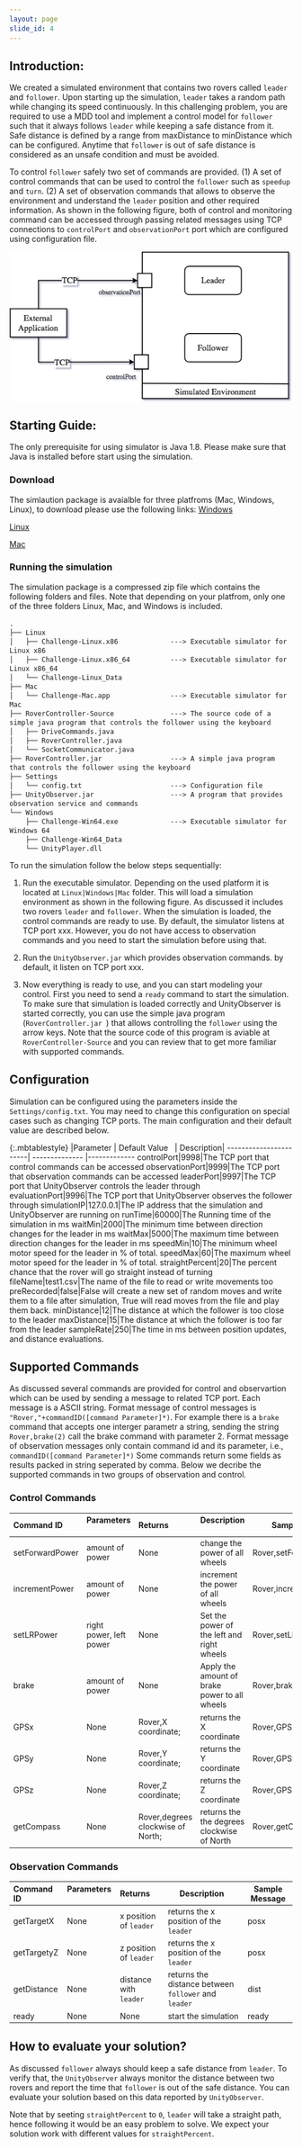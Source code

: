```yaml
---
layout: page
slide_id: 4
---
```


## Introduction:
We created a simulated environment that contains two rovers called `leader` and `follower`. Upon starting up the simulation, `leader` takes a random path while changing its speed continuously. In this challenging problem, you are required to use a MDD tool and implement a control model for `follower` such that it always follows `leader` while keeping a safe distance from it. Safe distance is defined by a range from maxDistance to minDistance which can be configured.  Anytime that `follower` is out of safe distance is considered as an unsafe condition and must be avoided.

 To control `follower` safely two set of commands are provided. (1) A set of control commands that can be used to control the `follower` such as `speedup` and `turn`. (2) A set of observation commands that allows to observe the environment and understand the `leader` position and other required information. As shown in the following figure, both of control and monitoring command can be accessed through passing related messages using TCP connections to `controlPort` and `observationPort` port which are configured using configuration file.   

<img  align="middle" src="assets/images/challangeProblem.png">





## Starting Guide:
The only prerequisite for using simulator is Java 1.8. Please make sure that Java is installed before start using the simulation. 

### Download 
The simlaution package is avaialble for three platfroms (Mac, Windows, Linux), to download please use the following links:
[Windows]() 

[Linux]() 

[Mac]() 


### Running the simulation
The simulation package is a compressed zip file which  contains the following folders and files. 
Note that depending on your platfrom, only one of the three folders Linux, Mac, and Windows is included. 

```
.
├── Linux
│   ├── Challenge-Linux.x86             ---> Executable simulator for Linux x86
│   ├── Challenge-Linux.x86_64          ---> Executable simulator for Linux x86_64
│   └── Challenge-Linux_Data
├── Mac
│   └── Challenge-Mac.app               ---> Executable simulator for Mac
├── RoverController-Source              ---> The source code of a simple java program that controls the follower using the keyboard
│   ├── DriveCommands.java
│   ├── RoverController.java
│   └── SocketCommunicator.java
├── RoverController.jar                 ---> A simple java program that controls the follower using the keyboard
├── Settings
│   └── config.txt                      ---> Configuration file 
├── UnityObserver.jar                   ---> A program that provides observation service and commands 
└── Windows
    ├── Challenge-Win64.exe             ---> Executable simulator for Windows 64 
    ├── Challenge-Win64_Data
    └── UnityPlayer.dll

```
To run the simulation follow the below steps sequentially:

1. Run the executable simulator. Depending on the used platform it is located at `Linux|Windows|Mac` folder. This will load a simulation environment as shown in the following figure. As discussed it includes two rovers `leader` and `follower`. When the simulation is loaded, the control commands are ready to use. By default, the simulator listens at TCP port xxx. However, you do not have access to observation commands and you need to start the simulation before using that. 

2. Run the  `UnityObserver.jar` which provides observation commands. by default, it listen on TCP port xxx. 

3. Now everything is ready to use, and you can start modeling your control. First you need to send a `ready` command to start the simulation. To make sure that simulation is loaded correctly and UnityObserver is started correctly, you can use the simple java program (`RoverController.jar `) that allows controlling the `follower` using the arrow keys. Note that the source code of this program is aviable at `RoverController-Source` and you can review that to get more familiar with supported commands.


## Configuration
Simulation can be configured using the parameters inside the `Settings/config.txt`. You may need to change this configuration on special cases such as changing TCP ports. The main configuration and their default value are described below.

{:.mbtablestyle}
|Parameter             | Default Value &nbsp; | Description|
-----------------------| --------------       |-------------
controlPort|9998|The TCP port that control commands can be accessed
observationPort|9999|The TCP port that observation commands can be accessed
leaderPort|9997|The TCP port that UnityObserver controls the leader through
evaluationPort|9996|The TCP port that UnityObserver observes the follower through
simulationIP|127.0.0.1|The IP address that the simulation and UnityObserver are running on
runTime|60000|The Running time of the simulation in ms
waitMin|2000|The minimum time between direction changes for the leader in ms
waitMax|5000|The maximum time between direction changes for the leader in ms
speedMin|10|The minimum wheel motor speed for the leader in % of total.
speedMax|60|The maximum wheel motor speed for the leader in % of total.
straightPercent|20|The percent chance that the rover will go straight instead of turning 
fileName|test1.csv|The name of the file to read or write movements too
preRecorded|false|False will create a new set of random moves and write them to a file after simulation, True will read moves from the file and play them back.
minDistance|12|The distance at which the follower is too close to the leader
maxDistance|15|The distance at which the follower is too far from the leader
sampleRate|250|The time in ms between position updates, and distance evaluations. 


## Supported Commands
As discussed several commands are provided for control and observartion which can be used by sending a message to related TCP port. Each message is a ASCII string. Format message of control messages is   `"Rover,"+commandID([command Parameter]*)`. For example there is a `brake` command that accepts one interger parametr a string,  sending the string  `Rover,brake(2)` call the brake command with parameter 2.  Format message of observation messages only contain command id and its parameter, i.e., `commandID([command Parameter]*)`
Some commands return some fields as results packed in string seperated by comma. Below we decribe the supported commands in two groups of observation and control.

### Control Commands

|Command ID            | Parameters  &nbsp;       | Returns  &nbsp;    | Description   &nbsp;                                        | Sample Message |
:-----------------------| :--------------   |:-------------| ------------                                                | ---------------|
setForwardPower        | amount of power                | None         | change the power of all wheels   |Rover,setForwardPower(int)|
incrementPower         | amount of power                 | None         | increment the power of all wheels |Rover,incrementPower(int) | 
setLRPower         | right power, left power                 | None         | Set the power of the left and right wheels |Rover,setLRPower(int,int) | 
brake         | amount of power                | None         | Apply the amount of brake power to all wheels |Rover,brake(int) | 
GPSx         | None                | Rover,X coordinate;         | returns the X coordinate |Rover,GPSx() | 
GPSy         | None                | Rover,Y coordinate;         | returns the Y coordinate |Rover,GPSy() | 
GPSz         | None                | Rover,Z coordinate;        | returns the Z coordinate |Rover,GPSz() | 
getCompass         | None                | Rover,degrees clockwise of North;         | returns the the degrees clockwise of North |Rover,getCompass()| 



### Observation Commands  

|Command ID            | Parameters  &nbsp;       | Returns  &nbsp;    | Description   &nbsp;                                        | Sample Message |
:-----------------------| :--------------   |:------------- | ------------                                                | ---------------|
getTargetX        | None               | x position of  `leader`         | returns the x position of the `leader`   |posx|
getTargetyZ       | None               | z position of  `leader`         | returns the x position of the `leader`   |posx|
getDistance         | None                 | distance with  `leader`        | returns the distance between `follower` and `leader` |dist| 
ready         | None               | None         | start the simulation | ready| 


## How to evaluate your solution?
As discussed `follower` always should keep a safe distance from `leader`. To verify that, the `UnityObserver` always monitor the distance between two rovers and report the time that `follower` is out of the safe distance. You can evaluate your solution based on this data reported by `UnityObserver`.

Note that by seeting  `straightPercent` to `0`, `leader` will take a straight path, hence following it would be an easy problem to solve. We expect your solution work with different values for `straightPercent`.






